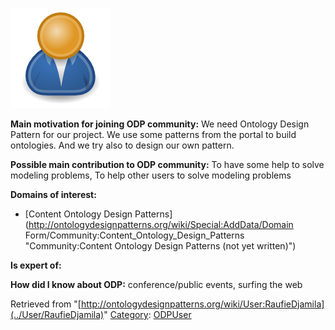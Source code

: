 [![Image:ODPUser.png](../images/a/a6/ODPUser.png)](../Image/ODPUser.png "Image:ODPUser.png")




  





__Main motivation for joining ODP community:__ We need Ontology Design Pattern for our project. We use some patterns from the portal to build ontologies. And we try also to design our own pattern.


__Possible main contribution to ODP community:__ To have some help to solve modeling problems, To help other users to solve modeling problems


__Domains of interest:__



* [Content Ontology Design Patterns](http://ontologydesignpatterns.org/wiki/Special:AddData/Domain Form/Community:Content_Ontology_Design_Patterns "Community:Content Ontology Design Patterns (not yet written)")


__Is expert of:__


  

__How did I know about ODP:__ conference/public events, surfing the web






Retrieved from "[http://ontologydesignpatterns.org/wiki/User:RaufieDjamila](../User/RaufieDjamila)"
 [Category](http://ontologydesignpatterns.org/wiki/Special:Categories "Special:Categories"): [ODPUser](../Category/ODPUser "Category:ODPUser")